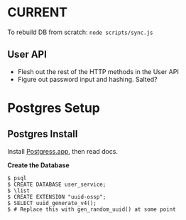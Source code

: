 # CURRENT #

To rebuild DB from scratch: `node scripts/sync.js`

## User API ##

* Flesh out the rest of the HTTP methods in the User API
* Figure out password input and hashing. Salted?



# Postgres Setup

## Postgres Install

Install [Postgress.app](http://postgresapp.com), then read docs.

**Create the Database**

    $ psql
    $ CREATE DATABASE user_service;
    $ \list
    $ CREATE EXTENSION "uuid-ossp";
    $ SELECT uuid_generate_v4();
    $ # Replace this with gen_random_uuid() at some point
